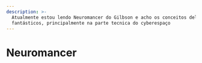 ```yaml
---
description: >-
  Atualmente estou lendo Neuromancer do Gilbson e acho os conceitos dele
  fantásticos, principalmente na parte tecnica do cyberespaço
---
```


# Neuromancer

